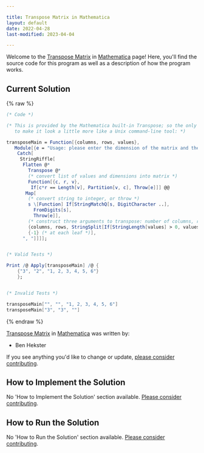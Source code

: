 ```yaml
---

title: Transpose Matrix in Mathematica
layout: default
date: 2022-04-28
last-modified: 2023-04-04

---
```


Welcome to the [Transpose Matrix](https://sampleprograms.io/projects/transpose-matrix) in [Mathematica](https://sampleprograms.io/languages/mathematica) page! Here, you'll find the source code for this program as well as a description of how the program works.

## Current Solution

{% raw %}

```mathematica
(* Code *)

(* This is provided by the Mathematica built-in Transpose; so the only code needed is the 'user interface'
   to make it look a little more like a Unix command-line tool: *)

transposeMain = Function[{columns, rows, values},
   Module[{e = "Usage: please enter the dimension of the matrix and the serialized matrix"},
    Catch[
     StringRiffle[
      Flatten @*
        Transpose @*
        (* convert list of values and dimensions into matrix *)
        Function[{c, r, v},
         If[c*r == Length[v], Partition[v, c], Throw[e]]] @@
       Map[
        (* convert string to integer, or throw *)
        s \[Function] If[StringMatchQ[s, DigitCharacter ..],
          FromDigits[s],
          Throw[e]],
        (* construct three arguments to transpose: number of columns, rows, and list of values *)
        {columns, rows, StringSplit[If[StringLength[values] > 0, values, Throw[e]], ", "]},
        {-1} (* at each leaf *)],
      ", "]]]];


(* Valid Tests *)

Print /@ Apply[transposeMain] /@ {
    {"3", "2", "1, 2, 3, 4, 5, 6"}
    };


(* Invalid Tests *)

transposeMain["", "", "1, 2, 3, 4, 5, 6"]
transposeMain["3", "3", ""]
```

{% endraw %}

[Transpose Matrix](https://sampleprograms.io/projects/transpose-matrix) in [Mathematica](https://sampleprograms.io/languages/mathematica) was written by:

- Ben Hekster

If you see anything you'd like to change or update, [please consider contributing](https://github.com/TheRenegadeCoder/sample-programs).

## How to Implement the Solution

No 'How to Implement the Solution' section available. [Please consider contributing](https://github.com/TheRenegadeCoder/sample-programs-website).

## How to Run the Solution

No 'How to Run the Solution' section available. [Please consider contributing](https://github.com/TheRenegadeCoder/sample-programs-website).